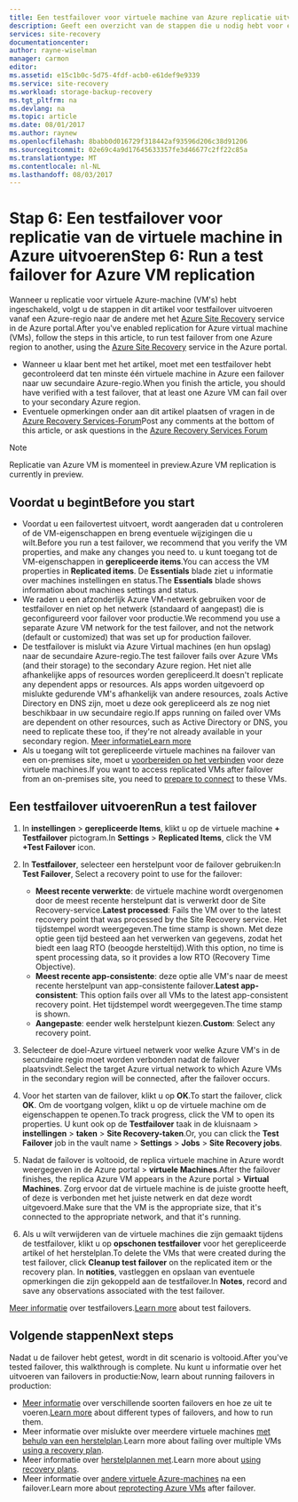 ```yaml
---
title: Een testfailover voor virtuele machine van Azure replicatie uitvoeren met Azure Site Recovery | Microsoft Docs
description: Geeft een overzicht van de stappen die u nodig hebt voor een testfailover voor het virtuele Azure-machines repliceren naar een andere Azure-regio met de Azure Site Recovery-service wordt uitgevoerd.
services: site-recovery
documentationcenter: 
author: rayne-wiselman
manager: carmon
editor: 
ms.assetid: e15c1b0c-5d75-4fdf-acb0-e61def9e9339
ms.service: site-recovery
ms.workload: storage-backup-recovery
ms.tgt_pltfrm: na
ms.devlang: na
ms.topic: article
ms.date: 08/01/2017
ms.author: raynew
ms.openlocfilehash: 8babb0d016729f318442af93596d206c38d91206
ms.sourcegitcommit: 02e69c4a9d17645633357fe3d46677c2ff22c85a
ms.translationtype: MT
ms.contentlocale: nl-NL
ms.lasthandoff: 08/03/2017
---
```

# <a name="step-6-run-a-test-failover-for-azure-vm-replication"></a><span data-ttu-id="aeb80-103">Stap 6: Een testfailover voor replicatie van de virtuele machine in Azure uitvoeren</span><span class="sxs-lookup"><span data-stu-id="aeb80-103">Step 6: Run a test failover for Azure VM replication</span></span>

<span data-ttu-id="aeb80-104">Wanneer u replicatie voor virtuele Azure-machine (VM's) hebt ingeschakeld, volgt u de stappen in dit artikel voor testfailover uitvoeren vanaf een Azure-regio naar de andere met het [Azure Site Recovery](site-recovery-overview.md) service in de Azure portal.</span><span class="sxs-lookup"><span data-stu-id="aeb80-104">After you've enabled replication for Azure virtual machine (VMs), follow the steps in this article, to run test failover from one Azure region to another, using the [Azure Site Recovery](site-recovery-overview.md) service in the Azure portal.</span></span>

- <span data-ttu-id="aeb80-105">Wanneer u klaar bent met het artikel, moet met een testfailover hebt gecontroleerd dat ten minste één virtuele machine in Azure een failover naar uw secundaire Azure-regio.</span><span class="sxs-lookup"><span data-stu-id="aeb80-105">When you finish the article, you should have verified with a test failover, that at least one Azure VM can fail over to your secondary Azure region.</span></span> 
- <span data-ttu-id="aeb80-106">Eventuele opmerkingen onder aan dit artikel plaatsen of vragen in de [Azure Recovery Services-Forum](https://social.msdn.microsoft.com/forums/azure/home?forum=hypervrecovmgr)</span><span class="sxs-lookup"><span data-stu-id="aeb80-106">Post any comments at the bottom of this article, or ask questions in the [Azure Recovery Services Forum](https://social.msdn.microsoft.com/forums/azure/home?forum=hypervrecovmgr)</span></span>

>[!NOTE]
>
> <span data-ttu-id="aeb80-107">Replicatie van Azure VM is momenteel in preview.</span><span class="sxs-lookup"><span data-stu-id="aeb80-107">Azure VM replication is currently in preview.</span></span>


## <a name="before-you-start"></a><span data-ttu-id="aeb80-108">Voordat u begint</span><span class="sxs-lookup"><span data-stu-id="aeb80-108">Before you start</span></span>

- <span data-ttu-id="aeb80-109">Voordat u een failovertest uitvoert, wordt aangeraden dat u controleren of de VM-eigenschappen en breng eventuele wijzigingen die u wilt.</span><span class="sxs-lookup"><span data-stu-id="aeb80-109">Before you run a test failover, we recommend that you verify the VM properties, and make any changes you need to.</span></span> <span data-ttu-id="aeb80-110">u kunt toegang tot de VM-eigenschappen in **gerepliceerde items**.</span><span class="sxs-lookup"><span data-stu-id="aeb80-110">You can access the VM properties in **Replicated items**.</span></span> <span data-ttu-id="aeb80-111">De **Essentials** blade ziet u informatie over machines instellingen en status.</span><span class="sxs-lookup"><span data-stu-id="aeb80-111">The **Essentials** blade shows information about machines settings and status.</span></span>
- <span data-ttu-id="aeb80-112">We raden u een afzonderlijk Azure VM-netwerk gebruiken voor de testfailover en niet op het netwerk (standaard of aangepast) die is geconfigureerd voor failover voor productie.</span><span class="sxs-lookup"><span data-stu-id="aeb80-112">We recommend you use a separate Azure VM network for the test failover, and not the network (default or customized) that was set up for production failover.</span></span>
- <span data-ttu-id="aeb80-113">De testfailover is mislukt via Azure Virtual machines (en hun opslag) naar de secundaire Azure-regio.</span><span class="sxs-lookup"><span data-stu-id="aeb80-113">The test failover fails over Azure VMs (and their storage) to the secondary Azure region.</span></span> <span data-ttu-id="aeb80-114">Het niet alle afhankelijke apps of resources worden gerepliceerd.</span><span class="sxs-lookup"><span data-stu-id="aeb80-114">It doesn't replicate any dependent apps or resources.</span></span> <span data-ttu-id="aeb80-115">Als apps worden uitgevoerd op mislukte gedurende VM's afhankelijk van andere resources, zoals Active Directory en DNS zijn, moet u deze ook gerepliceerd als ze nog niet beschikbaar in uw secundaire regio.</span><span class="sxs-lookup"><span data-stu-id="aeb80-115">If apps running on failed over VMs are dependent on other resources, such as Active Directory or DNS, you need to replicate these too, if they're not already available in your secondary region.</span></span> [<span data-ttu-id="aeb80-116">Meer informatie</span><span class="sxs-lookup"><span data-stu-id="aeb80-116">Learn more</span></span>](site-recovery-test-failover-to-azure.md#prepare-active-directory-and-dns)
- <span data-ttu-id="aeb80-117">Als u toegang wilt tot gerepliceerde virtuele machines na failover van een on-premises site, moet u [voorbereiden op het verbinden](site-recovery-test-failover-to-azure.md#prepare-to-connect-to-azure-vms-after-failover) voor deze virtuele machines.</span><span class="sxs-lookup"><span data-stu-id="aeb80-117">If you want to access replicated VMs after failover from an on-premises site, you need to [prepare to connect](site-recovery-test-failover-to-azure.md#prepare-to-connect-to-azure-vms-after-failover) to these VMs.</span></span>

## <a name="run-a-test-failover"></a><span data-ttu-id="aeb80-118">Een testfailover uitvoeren</span><span class="sxs-lookup"><span data-stu-id="aeb80-118">Run a test failover</span></span>

1. <span data-ttu-id="aeb80-119">In **instellingen** > **gerepliceerde Items**, klikt u op de virtuele machine **+ Testfailover** pictogram.</span><span class="sxs-lookup"><span data-stu-id="aeb80-119">In **Settings** > **Replicated Items**, click the VM **+Test Failover** icon.</span></span> 

2. <span data-ttu-id="aeb80-120">In **Testfailover**, selecteer een herstelpunt voor de failover gebruiken:</span><span class="sxs-lookup"><span data-stu-id="aeb80-120">In **Test Failover**, Select a recovery point to use for the failover:</span></span>

    - <span data-ttu-id="aeb80-121">**Meest recente verwerkte**: de virtuele machine wordt overgenomen door de meest recente herstelpunt dat is verwerkt door de Site Recovery-service.</span><span class="sxs-lookup"><span data-stu-id="aeb80-121">**Latest processed**: Fails the VM over to the latest recovery point that was processed by the Site Recovery service.</span></span> <span data-ttu-id="aeb80-122">Het tijdstempel wordt weergegeven.</span><span class="sxs-lookup"><span data-stu-id="aeb80-122">The time stamp is shown.</span></span> <span data-ttu-id="aeb80-123">Met deze optie geen tijd besteed aan het verwerken van gegevens, zodat het biedt een laag RTO (beoogde hersteltijd).</span><span class="sxs-lookup"><span data-stu-id="aeb80-123">With this option, no time is spent processing data, so it provides a low RTO (Recovery Time Objective).</span></span>
    - <span data-ttu-id="aeb80-124">**Meest recente app-consistente**: deze optie alle VM's naar de meest recente herstelpunt van app-consistente failover.</span><span class="sxs-lookup"><span data-stu-id="aeb80-124">**Latest app-consistent**: This option fails over all VMs to the latest app-consistent recovery point.</span></span> <span data-ttu-id="aeb80-125">Het tijdstempel wordt weergegeven.</span><span class="sxs-lookup"><span data-stu-id="aeb80-125">The time stamp is shown.</span></span> 
    - <span data-ttu-id="aeb80-126">**Aangepaste**: eender welk herstelpunt kiezen.</span><span class="sxs-lookup"><span data-stu-id="aeb80-126">**Custom**: Select any recovery point.</span></span>
 
3. <span data-ttu-id="aeb80-127">Selecteer de doel-Azure virtueel netwerk voor welke Azure VM's in de secundaire regio moet worden verbonden nadat de failover plaatsvindt.</span><span class="sxs-lookup"><span data-stu-id="aeb80-127">Select the target Azure virtual network to which Azure VMs in the secondary region will be connected, after the failover occurs.</span></span>
4. <span data-ttu-id="aeb80-128">Voor het starten van de failover, klikt u op **OK**.</span><span class="sxs-lookup"><span data-stu-id="aeb80-128">To start the failover, click **OK**.</span></span> <span data-ttu-id="aeb80-129">Om de voortgang volgen, klikt u op de virtuele machine om de eigenschappen te openen.</span><span class="sxs-lookup"><span data-stu-id="aeb80-129">To track progress, click the VM to open its properties.</span></span> <span data-ttu-id="aeb80-130">U kunt ook op de **Testfailover** taak in de kluisnaam > **instellingen** > **taken** > **Site Recovery-taken**.</span><span class="sxs-lookup"><span data-stu-id="aeb80-130">Or, you can click the **Test Failover** job in the vault name > **Settings** > **Jobs** > **Site Recovery jobs**.</span></span>
5. <span data-ttu-id="aeb80-131">Nadat de failover is voltooid, de replica virtuele machine in Azure wordt weergegeven in de Azure portal > **virtuele Machines**.</span><span class="sxs-lookup"><span data-stu-id="aeb80-131">After the failover finishes, the replica Azure VM appears in the Azure portal > **Virtual Machines**.</span></span> <span data-ttu-id="aeb80-132">Zorg ervoor dat de virtuele machine is de juiste grootte heeft, of deze is verbonden met het juiste netwerk en dat deze wordt uitgevoerd.</span><span class="sxs-lookup"><span data-stu-id="aeb80-132">Make sure that the VM is the appropriate size, that it's connected to the appropriate network, and that it's running.</span></span>
6. <span data-ttu-id="aeb80-133">Als u wilt verwijderen van de virtuele machines die zijn gemaakt tijdens de testfailover, klikt u op **opschonen testfailover** voor het gerepliceerde artikel of het herstelplan.</span><span class="sxs-lookup"><span data-stu-id="aeb80-133">To delete the VMs that were created during the test failover, click **Cleanup test failover** on the replicated item or the recovery plan.</span></span> <span data-ttu-id="aeb80-134">In **notities**, vastleggen en opslaan van eventuele opmerkingen die zijn gekoppeld aan de testfailover.</span><span class="sxs-lookup"><span data-stu-id="aeb80-134">In **Notes**, record and save any observations associated with the test failover.</span></span> 

<span data-ttu-id="aeb80-135">[Meer informatie](site-recovery-test-failover-to-azure.md) over testfailovers.</span><span class="sxs-lookup"><span data-stu-id="aeb80-135">[Learn more](site-recovery-test-failover-to-azure.md) about test failovers.</span></span>

## <a name="next-steps"></a><span data-ttu-id="aeb80-136">Volgende stappen</span><span class="sxs-lookup"><span data-stu-id="aeb80-136">Next steps</span></span>

<span data-ttu-id="aeb80-137">Nadat u de failover hebt getest, wordt in dit scenario is voltooid.</span><span class="sxs-lookup"><span data-stu-id="aeb80-137">After you've tested failover, this walkthrough is complete.</span></span> <span data-ttu-id="aeb80-138">Nu kunt u informatie over het uitvoeren van failovers in productie:</span><span class="sxs-lookup"><span data-stu-id="aeb80-138">Now, learn about running failovers in production:</span></span>

- <span data-ttu-id="aeb80-139">[Meer informatie](site-recovery-failover.md) over verschillende soorten failovers en hoe ze uit te voeren.</span><span class="sxs-lookup"><span data-stu-id="aeb80-139">[Learn more](site-recovery-failover.md) about different types of failovers, and how to run them.</span></span>
- <span data-ttu-id="aeb80-140">Meer informatie over mislukte over meerdere virtuele machines [met behulp van een herstelplan](site-recovery-create-recovery-plans.md).</span><span class="sxs-lookup"><span data-stu-id="aeb80-140">Learn more about failing over multiple VMs [using a recovery plan](site-recovery-create-recovery-plans.md).</span></span>
- <span data-ttu-id="aeb80-141">Meer informatie over [herstelplannen met](site-recovery-create-recovery-plans.md).</span><span class="sxs-lookup"><span data-stu-id="aeb80-141">Learn more about [using recovery plans](site-recovery-create-recovery-plans.md).</span></span>
- <span data-ttu-id="aeb80-142">Meer informatie over [andere virtuele Azure-machines](site-recovery-how-to-reprotect.md) na een failover.</span><span class="sxs-lookup"><span data-stu-id="aeb80-142">Learn more about [reprotecting Azure  VMs](site-recovery-how-to-reprotect.md) after failover.</span></span>

